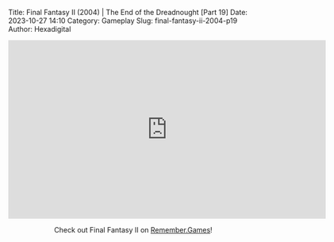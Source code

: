 Title: Final Fantasy II (2004) | The End of the Dreadnought [Part 19]
Date: 2023-10-27 14:10
Category: Gameplay
Slug: final-fantasy-ii-2004-p19
Author: Hexadigital

<center><iframe src="https://www.youtube.com/embed/gllEZ8JfHV0?feature=oembed" allow="accelerometer; autoplay; encrypted-media; gyroscope; picture-in-picture" width="640" height="360" frameborder="0"></iframe>

Check out Final Fantasy II on [Remember.Games](https://remember.games/game/6866/final-fantasy-i-ii-dawn-of-souls/)!</center>